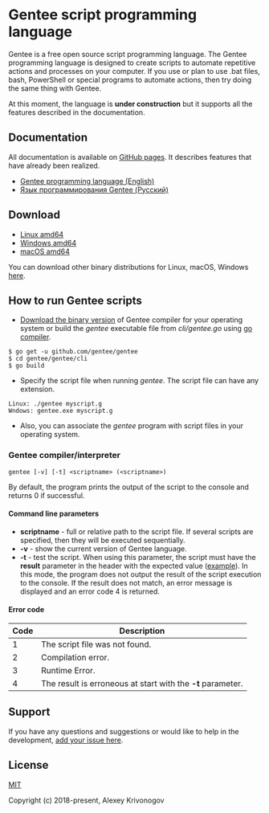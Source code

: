 # Gentee script programming language

Gentee is a free open source script programming language. The Gentee programming language is designed to create scripts to automate repetitive actions and processes on your computer. If you use or plan to use .bat files, bash, PowerShell or special programs to automate actions, then try doing the same thing with Gentee. 

At this moment, the language is **under construction** but it supports all the features described in the documentation.

## Documentation

All documentation is available on [GitHub pages](https://github.com/gentee/gentee.github.io). It describes features that have already been realized.
- [Gentee programming language (English)](https://gentee.github.io/)
- [Язык программирования Gentee (Русский)](https://gentee.github.io/ru/)

## Download

- [Linux amd64](https://github.com/gentee/gentee/releases/download/v1.0.0-alpha.1/gentee-1.0.0-alpha.1-linux-amd64.zip)
- [Windows amd64](https://github.com/gentee/gentee/releases/download/v1.0.0-alpha.1/gentee-1.0.0-alpha.1-windows-amd64.zip)
- [macOS amd64](https://github.com/gentee/gentee/releases/download/v1.0.0-alpha.1/gentee-1.0.0-alpha.1-darwin-amd64.zip)

You can download other binary distributions for Linux, macOS, Windows [here](https://github.com/gentee/gentee/releases).


## How to run Gentee scripts

* [Download the binary version](https://github.com/gentee/gentee/releases) of Gentee compiler for your operating system or build the *gentee* executable file from *cli/gentee.go* using [go compiler](https://golang.org/dl/).
```
$ go get -u github.com/gentee/gentee
$ cd gentee/gentee/cli
$ go build
```
* Specify the script file when running *gentee*. The script file can have any extension.
```
Linux: ./gentee myscript.g 
Wndows: gentee.exe myscript.g
```
* Also, you can associate the *gentee* program with script files in your operating system.

### Gentee compiler/interpreter

```gentee [-v] [-t] <scriptname> (<scriptname>)```

By default, the program prints the output of the script to the console and returns 0 if successful.

#### Command line parameters

* **scriptname** - full or relative path to the script file. If several scripts are specified, then they will be executed sequentially.
* **-v** - show the current version of Gentee language.
* **-t** - test the script. When using this parameter, the script must have the **result** parameter in the header with the expected value ([example](https://github.com/gentee/gentee/blob/master/test/scripts/ok.g)). In this mode, the program does not output the result of 
the script execution to the console. If the result does not match, an error message is displayed and an error code 4 is returned.

#### Error code

Code | Description
-----|----------
1 | The script file was not found.
2 | Compilation error.
3 | Runtime Error.
4 | The result is erroneous at start with the **-t** parameter.

## Support

If you have any questions and suggestions or would like to help in the development, [add your issue here](https://github.com/gentee/gentee/issues).

## License

[MIT](http://opensource.org/licenses/MIT)

Copyright (c) 2018-present, Alexey Krivonogov

